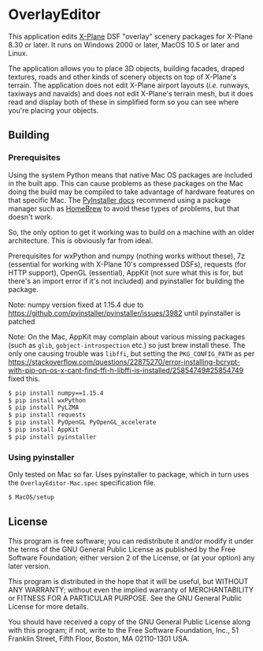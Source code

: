 # OverlayEditor

This application edits [X-Plane](http://www.x-plane.com/) DSF "overlay" scenery packages for X-Plane 8.30 or later.
It runs on Windows 2000 or later, MacOS 10.5 or later and Linux.

The application allows you to place 3D objects, building facades, draped textures, roads and other kinds of scenery objects on top of X-Plane's terrain. The application does not edit X-Plane airport layouts (_i.e._ runways, taxiways and navaids) and does not edit X-Plane's terrain mesh, but it does read and display both of these in simplified form so you can see where you're placing your objects.

## Building

### Prerequisites

Using the system Python means that native Mac OS packages are included in the built app.  This can cause problems as these packages on the Mac doing the build may be compiled to take advantage of hardware features on that specific Mac.  The [PyInstaller docs](https://pyinstaller.readthedocs.io/en/v3.4/installation.html#installing-in-mac-os-x) recommend using a package manager such as [HomeBrew](https://brew.sh/) to avoid these types of problems, but that doesn't work.

So, the only option to get it working was to build on a machine with an older architecture.  This is obviously far from ideal.

Prerequisites for wxPython and numpy (nothing works without these), 7z (essential for working with X-Plane 10's compressed DSFs), requests (for HTTP support), OpenGL (essential), AppKit (not sure what this is for, but there's an import error if it's not included) and pyinstaller for building the package.

Note: numpy version fixed at 1.15.4 due to https://github.com/pyinstaller/pyinstaller/issues/3982 until pyinstaller is patched

Note: On the Mac, AppKit may complain about various missing packages (such as `glib`, `gobject-introspection` etc.) so just brew install these.  The only one causing trouble was `libffi`, but setting the `PKG_CONFIG_PATH` as per https://stackoverflow.com/questions/22875270/error-installing-bcrypt-with-pip-on-os-x-cant-find-ffi-h-libffi-is-installed/25854749#25854749 fixed this.

```bash
$ pip install numpy==1.15.4
$ pip install wxPython
$ pip install PyLZMA
$ pip install requests
$ pip install PyOpenGL PyOpenGL_accelerate
$ pip install AppKit
$ pip install pyinstaller
```

### Using pyinstaller

Only tested on Mac so far. Uses pyinstaller to package, which in turn uses the `OverlayEditor-Mac.spec` specification file.

```bash
$ MacOS/setup
```


## License

This program is free software; you can redistribute it and/or modify
it under the terms of the GNU General Public License as published by
the Free Software Foundation; either version 2 of the License, or
(at your option) any later version.

This program is distributed in the hope that it will be useful,
but WITHOUT ANY WARRANTY; without even the implied warranty of
MERCHANTABILITY or FITNESS FOR A PARTICULAR PURPOSE.  See the
GNU General Public License for more details.

You should have received a copy of the GNU General Public License along
with this program; if not, write to the Free Software Foundation, Inc.,
51 Franklin Street, Fifth Floor, Boston, MA 02110-1301 USA.
